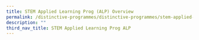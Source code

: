 ```yaml
---
title: STEM Applied Learning Prog (ALP) Overview
permalink: /distinctive-programmes/distinctive-programmes/stem-applied-learning-programme/
description: ""
third_nav_title: STEM Applied Learning Prog ALP
---
```




